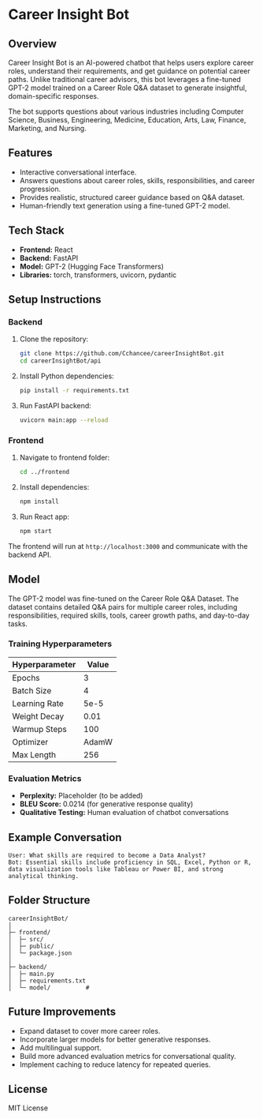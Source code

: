 # Career Insight Bot

## Overview

Career Insight Bot is an AI-powered chatbot that helps users explore career roles, understand their requirements, and get guidance on potential career paths. Unlike traditional career advisors, this bot leverages a fine-tuned GPT-2 model trained on a Career Role Q&A dataset to generate insightful, domain-specific responses.

The bot supports questions about various industries including Computer Science, Business, Engineering, Medicine, Education, Arts, Law, Finance, Marketing, and Nursing.

## Features

* Interactive conversational interface.
* Answers questions about career roles, skills, responsibilities, and career progression.
* Provides realistic, structured career guidance based on Q&A dataset.
* Human-friendly text generation using a fine-tuned GPT-2 model.

## Tech Stack

* **Frontend:** React
* **Backend:** FastAPI
* **Model:** GPT-2 (Hugging Face Transformers)
* **Libraries:** torch, transformers, uvicorn, pydantic

## Setup Instructions

### Backend

1. Clone the repository:

   ```bash
   git clone https://github.com/Cchancee/careerInsightBot.git
   cd careerInsightBot/api
   ```

2. Install Python dependencies:

   ```bash
   pip install -r requirements.txt
   ```

3. Run FastAPI backend:

   ```bash
   uvicorn main:app --reload
   ```

### Frontend

1. Navigate to frontend folder:

   ```bash
   cd ../frontend
   ```

2. Install dependencies:

   ```bash
   npm install
   ```

3. Run React app:

   ```bash
   npm start
   ```

The frontend will run at `http://localhost:3000` and communicate with the backend API.

## Model

The GPT-2 model was fine-tuned on the Career Role Q&A Dataset. The dataset contains detailed Q&A pairs for multiple career roles, including responsibilities, required skills, tools, career growth paths, and day-to-day tasks.

### Training Hyperparameters

| Hyperparameter | Value |
| -------------- | ----- |
| Epochs         | 3     |
| Batch Size     | 4     |
| Learning Rate  | 5e-5  |
| Weight Decay   | 0.01  |
| Warmup Steps   | 100   |
| Optimizer      | AdamW |
| Max Length     | 256   |

### Evaluation Metrics

* **Perplexity:** Placeholder (to be added)
* **BLEU Score:** 0.0214 (for generative response quality)
* **Qualitative Testing:** Human evaluation of chatbot conversations

## Example Conversation

```text
User: What skills are required to become a Data Analyst?
Bot: Essential skills include proficiency in SQL, Excel, Python or R, data visualization tools like Tableau or Power BI, and strong analytical thinking.
```

## Folder Structure

```
careerInsightBot/
│
├─ frontend/
│  ├─ src/
│  ├─ public/
│  └─ package.json
│
├─ backend/          
│  ├─ main.py
│  ├─ requirements.txt
│  └─ model/          # 
```

## Future Improvements

* Expand dataset to cover more career roles.
* Incorporate larger models for better generative responses.
* Add multilingual support.
* Build more advanced evaluation metrics for conversational quality.
* Implement caching to reduce latency for repeated queries.

## License

MIT License
